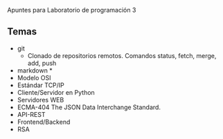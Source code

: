  Apuntes para Laboratorio de programación 3
## Temas
- git
  * Clonado de repositorios remotos. Comandos status, fetch, merge, add, push
- markdown
  * 
- Modelo OSI
- Estándar TCP/IP
- Cliente/Servidor en Python
- Servidores WEB
- ECMA-404 The JSON Data Interchange Standard.
- API-REST
- Frontend/Backend
- RSA
